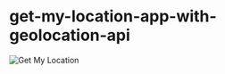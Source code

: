 # get-my-location-app-with-geolocation-api

![Get My Location](https://github.com/oluwaluhmie/get-my-location-app-with-geolocation-api/assets/54953450/9a353637-d084-424d-b056-5d4bcad6d8f5)

